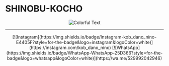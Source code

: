 # SHINOBU-KOCHO


<p align="center">
  <img src="http://readme-typing-svg.herokuapp.com?font=monospace&size=32&duration=4000&color=9e62d7,ff69b4&center=true&vCenter=true&width=600&height=60&lines=🦋𝐑𝐄𝐏𝐎𝐒𝐈𝐓𝐎𝐑𝐈𝐎+𝐎𝐅𝐂+𝐃𝐄+𝐒𝐇𝐈𝐍𝐎𝐁𝐔+💜🌸;💜🦋+𝐄𝐒𝐓𝐄+𝐁𝐎𝐓+𝐄𝐒+𝐔𝐍𝐀+𝐏𝐑𝐔𝐄𝐁𝐀+🌸" alt="Colorful Text"/>
</p>

---

<p align="center">
  [![Instagram](https://img.shields.io/badge/Instagram-kob_dano_nino-E4405F?style=for-the-badge&logo=instagram&logoColor=white)](https://instagram.com/kob_dano_nino)  
  [![WhatsApp](https://img.shields.io/badge/WhatsApp-WhatsApp-25D366?style=for-the-badge&logo=whatsapp&logoColor=white)](https://wa.me/529992042946)
</p>